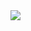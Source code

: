 <img src="https://capsule-render.vercel.app/api?type=cylinder&color=0:84fab0,100:8fd3f4&height=140&section=header&text=Hello%20I'm%20soomin&fontSize=85&animation=blinking"/>

